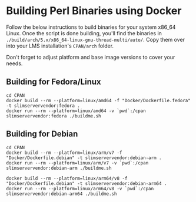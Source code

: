 # Building Perl Binaries using Docker

Follow the below instructions to build binaries for your system x86_64 Linux.
Once the script is done building, you'll find the binaries in
`./build/arch/5.x/x86_64-linux-gnu-thread-multi/auto/`.
Copy them over into your LMS installation's `CPAN/arch` folder.

Don't forget to adjust platform and base image versions to cover your needs.

## Building for Fedora/Linux

```
cd CPAN
docker build --rm --platform=linux/amd64 -f "Docker/Dockerfile.fedora" -t slimservervendor:fedora .
docker run --rm --platform=linux/amd64 -v `pwd`:/cpan slimservervendor:fedora ./buildme.sh
```

## Building for Debian

```
cd CPAN
docker build --rm --platform=linux/arm/v7 -f "Docker/Dockerfile.debian" -t slimservervendor:debian-arm .
docker run --rm --platform=linux/arm/v7 -v `pwd`:/cpan slimservervendor:debian-arm ./buildme.sh

docker build --rm --platform=linux/arm64/v8 -f "Docker/Dockerfile.debian" -t slimservervendor:debian-arm64 .
docker run --rm --platform=linux/arm64/v8 -v `pwd`:/cpan slimservervendor:debian-arm64 ./buildme.sh
```
